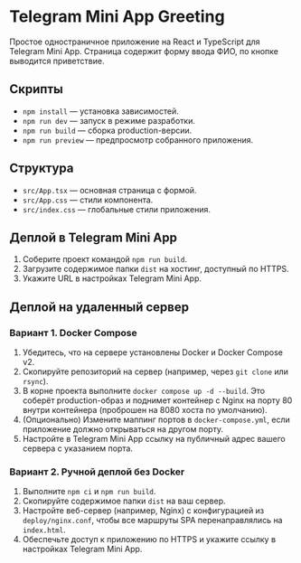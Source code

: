 # Telegram Mini App Greeting

Простое одностраничное приложение на React и TypeScript для Telegram Mini App. Страница содержит форму ввода ФИО, по кнопке выводится приветствие.

## Скрипты

- `npm install` — установка зависимостей.
- `npm run dev` — запуск в режиме разработки.
- `npm run build` — сборка production-версии.
- `npm run preview` — предпросмотр собранного приложения.

## Структура

- `src/App.tsx` — основная страница с формой.
- `src/App.css` — стили компонента.
- `src/index.css` — глобальные стили приложения.

## Деплой в Telegram Mini App

1. Соберите проект командой `npm run build`.
2. Загрузите содержимое папки `dist` на хостинг, доступный по HTTPS.
3. Укажите URL в настройках Telegram Mini App.

## Деплой на удаленный сервер

### Вариант 1. Docker Compose

1. Убедитесь, что на сервере установлены Docker и Docker Compose v2.
2. Скопируйте репозиторий на сервер (например, через `git clone` или `rsync`).
3. В корне проекта выполните `docker compose up -d --build`. Это соберёт production-образ и поднимет контейнер с Nginx на порту 80 внутри контейнера (проброшен на 8080 хоста по умолчанию).
4. (Опционально) Измените маппинг портов в `docker-compose.yml`, если приложение должно открываться на другом порту.
5. Настройте в Telegram Mini App ссылку на публичный адрес вашего сервера с указанием порта.

### Вариант 2. Ручной деплой без Docker

1. Выполните `npm ci` и `npm run build`.
2. Скопируйте содержимое папки `dist` на ваш сервер.
3. Настройте веб-сервер (например, Nginx) с конфигурацией из `deploy/nginx.conf`, чтобы все маршруты SPA перенаправлялись на `index.html`.
4. Обеспечьте доступ к приложению по HTTPS и укажите ссылку в настройках Telegram Mini App.
